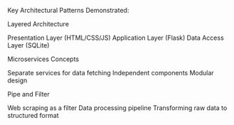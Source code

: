 Key Architectural Patterns Demonstrated:

Layered Architecture

Presentation Layer (HTML/CSS/JS)
Application Layer (Flask)
Data Access Layer (SQLite)


Microservices Concepts

Separate services for data fetching
Independent components
Modular design


Pipe and Filter

Web scraping as a filter
Data processing pipeline
Transforming raw data to structured format